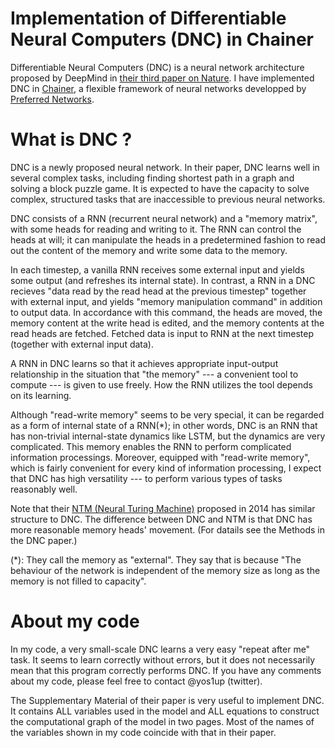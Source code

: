 # Implementation of Differentiable Neural Computers (DNC) in Chainer

Differentiable Neural Computers (DNC) is a neural network architecture proposed by DeepMind in [their third paper on Nature](http://www.nature.com/articles/nature20101.epdf?author_access_token=ImTXBI8aWbYxYQ51Plys8NRgN0jAjWel9jnR3ZoTv0MggmpDmwljGswxVdeocYSurJ3hxupzWuRNeGvvXnoO8o4jTJcnAyhGuZzXJ1GEaD-Z7E6X_a9R-xqJ9TfJWBqz).
I have implemented DNC in [Chainer](http://chainer.org/), a flexible framework of neural networks developped by [Preferred Networks](https://www.preferred-networks.jp/en/).

# What is DNC ?
DNC is a newly proposed neural network. In their paper, DNC learns well in several complex tasks, including finding shortest path in a graph and solving a block puzzle game. It is expected to have the capacity to solve complex, structured tasks that are inaccessible to previous neural networks.

DNC consists of a RNN (recurrent neural network) and a "memory matrix", with some heads for reading and writing to it. The RNN can control the heads at will; it can manipulate the heads in a predetermined fashion to read out the content of the memory and write some data to the memory.

In each timestep, a vanilla RNN receives some external input and yields some output (and refreshes its internal state). In contrast, a RNN in a DNC recieves "data read by the read head at the previous timestep" together with external input, and yields "memory manipulation command" in addition to output data. In accordance with this command, the heads are moved, the memory content at the write head is edited, and the memory contents at the read heads are fetched. Fetched data is input to RNN at the next timestep (together with external input data).

A RNN in DNC learns so that it achieves appropriate input-output relationship in the situation that "the memory" --- a convenient tool to compute --- is given to use freely. How the RNN utilizes the tool depends on its learning.

Although "read-write memory" seems to be very special, it can be regarded as a form of internal state of a RNN(*); in other words, DNC is an RNN that has non-trivial internal-state dynamics like LSTM, but the dynamics are very complicated. This memory enables the RNN to perform complicated information processings. Moreover, equipped with "read-write memory", which is fairly convenient for every kind of information processing, I expect that DNC has high versatility --- to perform various types of tasks reasonably well.

Note that their [NTM (Neural Turing Machine)](https://arxiv.org/pdf/1410.5401v2.pdf) proposed in 2014 has similar structure to DNC. The difference between DNC and NTM is that DNC has more reasonable memory heads' movement. (For datails see the Methods in the DNC paper.)

(*): They call the memory as "external". They say that is because "The behaviour of the network is independent of the memory size as long as the memory is not filled to capacity".


# About my code

In my code, a very small-scale DNC learns a very easy "repeat after me" task. It seems to learn correctly without errors, but it does not necessarily mean that this program correctly performs DNC. If you have any comments about my code, please feel free to contact @yos1up (twitter).

The Supplementary Material of their paper is very useful to implement DNC. It contains ALL variables used in the model and ALL equations to construct the computational graph of the model in two pages. Most of the names of the variables shown in my code coincide with that in their paper.
